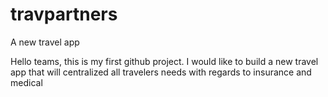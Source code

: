 # travpartners
A new travel app

Hello teams, this is my first github project. 
I would like to build a new travel app that will centralized all travelers needs with regards to insurance and medical

